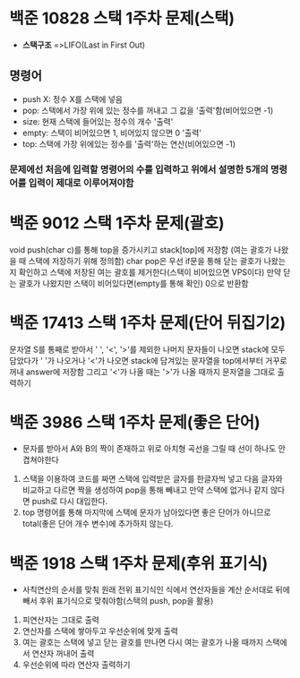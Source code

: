 # 백준 10828 스택 1주차 문제(스택)
- __스택구조__ =>LIFO(Last in First Out)

## 명령어
- push X: 정수 X를 스택에 넣음
- pop: 스택에서 가장 위에 있는 정수를 꺼내고 그 값을 '출력'함(비어있으면 -1)
- size: 현재 스택에 들어있는 정수의 개수 '출력'
- empty: 스택이 비어있으면 1, 비어있지 않으면 0 '출력'
- top: 스택에 가장 위에있는 정수를 '출력'하는 연산(비어있으면 -1)

### 문제에선 처음에 입력할 명령어의 수를 입력하고 위에서 설명한 5개의 명령어를 입력이 제대로 이루어져야함



# 백준 9012 스택 1주차 문제(괄호)
void push(char c)를 통해 top을 증가시키고 stack[top]에 저장함 (여는 괄호가 나왔을 때 스택에 저장하기 위해 정의함)
char pop은 우선 if문을 통해 닫는 괄호가 나왔는지 확인하고 스택에 저장된 여는 괄호를 제거한다(스택이 비어있으면 VPS이다)
만약 닫는 괄호가 나왔지만 스택이 비어있다면(empty를 통해 확인) 0으로 반환함

# 백준 17413 스택 1주차 문제(단어 뒤집기2)
문자열 S를 통째로 받아서 ' ', '<', '>'를 제외한 나머지 문자들이 나오면 stack에 모두 담았다가
' '가 나오거나 '<'가 나오면 stack에 담겨있는 문자열을 top에서부터 거꾸로 꺼내 answer에 저장함
그리고 '<'가 나올 때는 '>'가 나올 때까지 문자열을 그대로 출력하기

# 백준 3986 스택 1주차 문제(좋은 단어)
- 문자를 받아서 A와 B의 짝이 존재하고 위로 아치형 곡선을 그릴 때 선이 하나도 안 겹쳐야한다
1. 스택을 이용하여 코드를 짜면 스택에 입력받은 글자를 한글자씩 넣고 다음 글자와 비교하고 다르면 짝을 생성하여 pop을 통해 빼내고 만약 
스택에 없거나 같지 않다면 push로 다시 대입한다. 
2. top 명령어를 통해 마지막에 스택에 문자가 남아있다면 좋은 단어가 아니므로 total(좋은 
단어 개수 변수)에 추가하지 않는다. 

# 백준 1918 스택 1주차 문제(후위 표기식)
- 사칙연산의 순서를 맞춰 원래 전위 표기식인 식에서 연산자들을 계산 순서대로 뒤에 빼서 후위 표기식으로 맞춰야함(스택의 push, pop을 활용)
1. 피연산자는 그대로 출력
2. 연산자를 스택에 쌓아두고 우선순위에 맞게 출력
3. 여는 괄호는 스택에 넣고 닫는 괄호를 만나면 다시 여는 괄호가 나올 때까지 스택에서 연산자 꺼내어 출력
4. 우선순위에 따라 연산자 출력하기